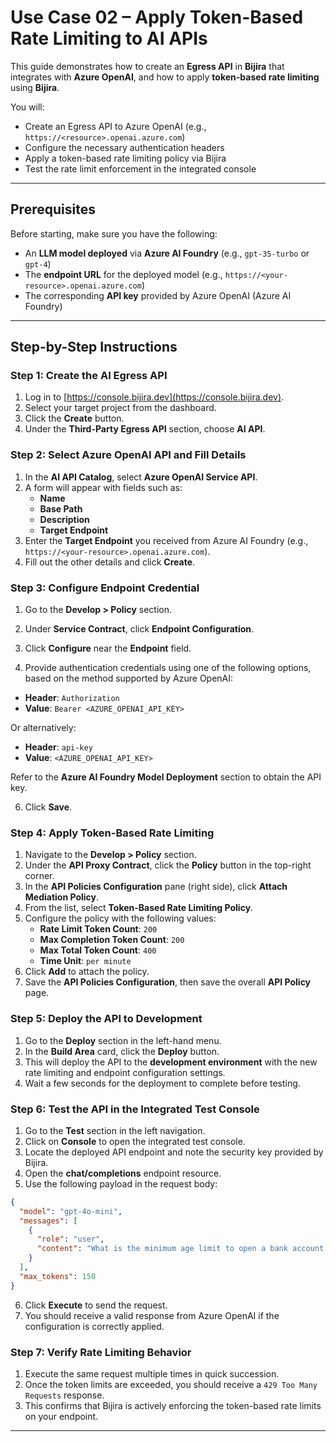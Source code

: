 # Use Case 02 – Apply Token-Based Rate Limiting to AI APIs

This guide demonstrates how to create an **Egress API** in **Bijira** that integrates with **Azure OpenAI**, and how to apply **token-based rate limiting** using **Bijira**.

You will:

- Create an Egress API to Azure OpenAI (e.g., `https://<resource>.openai.azure.com`)
- Configure the necessary authentication headers
- Apply a token-based rate limiting policy via Bijira
- Test the rate limit enforcement in the integrated console

---

## Prerequisites

Before starting, make sure you have the following:

- An **LLM model deployed** via **Azure AI Foundry** (e.g., `gpt-35-turbo` or `gpt-4`)
- The **endpoint URL** for the deployed model (e.g., `https://<your-resource>.openai.azure.com`)
- The corresponding **API key** provided by Azure OpenAI (Azure AI Foundry)

---

## Step-by-Step Instructions

### Step 1: Create the AI Egress API

1. Log in to [https://console.bijira.dev](https://console.bijira.dev).
2. Select your target project from the dashboard.
3. Click the **Create** button.
4. Under the **Third-Party Egress API** section, choose **AI API**.

### Step 2: Select Azure OpenAI API and Fill Details

1. In the **AI API Catalog**, select **Azure OpenAI Service API**.
2. A form will appear with fields such as:
   - **Name**
   - **Base Path**
   - **Description**
   - **Target Endpoint**
3. Enter the **Target Endpoint** you received from Azure AI Foundry (e.g., `https://<your-resource>.openai.azure.com`).
4. Fill out the other details and click **Create**.

### Step 3: Configure Endpoint Credential

1. Go to the **Develop > Policy** section.

2. Under **Service Contract**, click **Endpoint Configuration**.

3. Click **Configure** near the **Endpoint** field.

4. Provide authentication credentials using one of the following options, based on the method supported by Azure OpenAI:

- **Header**: `Authorization`
- **Value**: `Bearer <AZURE_OPENAI_API_KEY>`

Or alternatively:

- **Header**: `api-key`
- **Value**: `<AZURE_OPENAI_API_KEY>`

Refer to the **Azure AI Foundry Model Deployment** section to obtain the API key.

6. Click **Save**.

### Step 4: Apply Token-Based Rate Limiting

1. Navigate to the **Develop > Policy** section.
2. Under the **API Proxy Contract**, click the **Policy** button in the top-right corner.
3. In the **API Policies Configuration** pane (right side), click **Attach Mediation Policy**.
4. From the list, select **Token-Based Rate Limiting Policy**.
5. Configure the policy with the following values:
   - **Rate Limit Token Count**: `200`
   - **Max Completion Token Count**: `200`
   - **Max Total Token Count**: `400`
   - **Time Unit**: `per minute`
6. Click **Add** to attach the policy.
7. Save the **API Policies Configuration**, then save the overall **API Policy** page.

### Step 5: Deploy the API to Development

1. Go to the **Deploy** section in the left-hand menu.
2. In the **Build Area** card, click the **Deploy** button.
3. This will deploy the API to the **development environment** with the new rate limiting and endpoint configuration settings.
4. Wait a few seconds for the deployment to complete before testing.

### Step 6: Test the API in the Integrated Test Console

1. Go to the **Test** section in the left navigation.
2. Click on **Console** to open the integrated test console.
3. Locate the deployed API endpoint and note the security key provided by Bijira.
4. Open the **chat/completions** endpoint resource.
5. Use the following payload in the request body:

```json
{
  "model": "gpt-4o-mini",
  "messages": [
    {
      "role": "user",
      "content": "What is the minimum age limit to open a bank account in Sri Lanka?"
    }
  ],
  "max_tokens": 150
}
```

6. Click **Execute** to send the request.
7. You should receive a valid response from Azure OpenAI if the configuration is correctly applied.

### Step 7: Verify Rate Limiting Behavior

1. Execute the same request multiple times in quick succession.
2. Once the token limits are exceeded, you should receive a `429 Too Many Requests` response.
3. This confirms that Bijira is actively enforcing the token-based rate limits on your endpoint.

---
